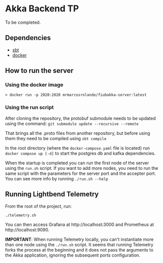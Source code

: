 # Akka Backend TP

To be completed.

## Dependencies
* [sbt](https://www.scala-sbt.org/download.html)
* [docker](https://docs.docker.com/engine/install/)

## How to run the server
### Using the docker image
  ```console
> docker run -p 2020:2020 mrmarcosrolando/fiubakka-server:latest
```


### Using the run script
After cloning the repository, the protobuf submodule needs to be updated using the command:
`git submodule update --recursive --remote`

That brings all the .proto files from another repository, but before using them they need to be compiled using
`sbt compile`

In the root directory (where the `docker-compose.yaml` file is located) run `docker compose up [-d]` to start the postgres db and kafka dependencies.

When the startup is completed you can run the first node of the server using the `run.sh` script. If you want to add more nodes, you need to run the same script with the parameters for the server port and the accepter port. You can see more info by running `./run.sh --help`


## Running Lightbend Telemetry

From the root of the project, run:

```
./telemetry.sh
```

You can then access Grafana at http://localhost:3000 and Prometheus at
http://localhost:9090.

**IMPORTANT**: When running Telemetry locally, you can't instantiate more
than one node using the `./run.sh` script. It seems that running Telemetry
forks the process at the beginning and it does not pass the arguments to
the Akka application, ignoring the subsequent ports configuration.
